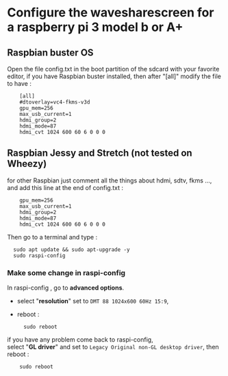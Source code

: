 # Configure the wavesharescreen for a raspberry pi 3 model b or A+

## Raspbian buster OS

Open the file config.txt in the boot partition of the sdcard with your favorite editor,
if you have Raspbian buster installed, then after "[all]" modify the file to have :

        [all]
        #dtoverlay=vc4-fkms-v3d
        gpu_mem=256
        max_usb_current=1
        hdmi_group=2
        hdmi_mode=87
        hdmi_cvt 1024 600 60 6 0 0 0 


## Raspbian Jessy and Stretch (not tested on Wheezy)

for other Raspbian just comment all the things about hdmi, sdtv, fkms ...,
and add this line at the end of config.txt :

        gpu_mem=256
        max_usb_current=1
        hdmi_group=2
        hdmi_mode=87
        hdmi_cvt 1024 600 60 6 0 0 0

Then go to a terminal and type :

      sudo apt update && sudo apt-upgrade -y
      sudo raspi-config
 
### Make some change in raspi-config

In raspi-config , go to **advanced options**. 
* select "**resolution**" set to `DMT 88 1024x600 60Hz 15:9`, 
* reboot :

        sudo reboot

if you have any problem come back to raspi-config,     
select "**GL driver**" and set to `Legacy Original non-GL desktop driver`,
then reboot :


        sudo reboot

